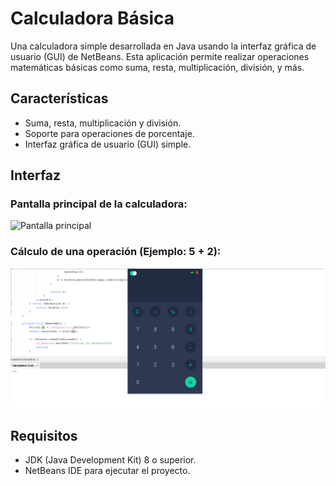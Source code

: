 
# Calculadora Básica

Una calculadora simple desarrollada en Java usando la interfaz gráfica de usuario (GUI) de NetBeans. Esta aplicación permite realizar operaciones matemáticas básicas como suma, resta, multiplicación, división, y más.

## Características

- Suma, resta, multiplicación y división.
- Soporte para operaciones de porcentaje.
- Interfaz gráfica de usuario (GUI) simple.

## Interfaz

### Pantalla principal de la calculadora:

![Pantalla principal](captura/1p.png)

### Cálculo de una operación (Ejemplo: 5 + 2):

![Cálculo](captura/2.png)

## Requisitos

- JDK (Java Development Kit) 8 o superior.
- NetBeans IDE para ejecutar el proyecto.
